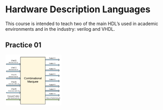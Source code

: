 # Hardware Description Languages

This course is intended to teach two of the main HDL’s used in academic environments and in the industry: verilog and VHDL.

## Practice 01
<img align="center" src="ss/Practice01.png" width="35%">

